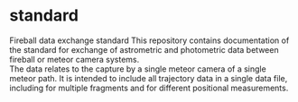 # standard
Fireball data exchange standard
This repository contains documentation of the standard for exchange of astrometric and photometric data between fireball or meteor camera systems.  
The data relates to the capture by a single meteor camera of a single meteor path.  It is intended to include all trajectory data in a single data file, including for multiple fragments and for different positional measurements. 
